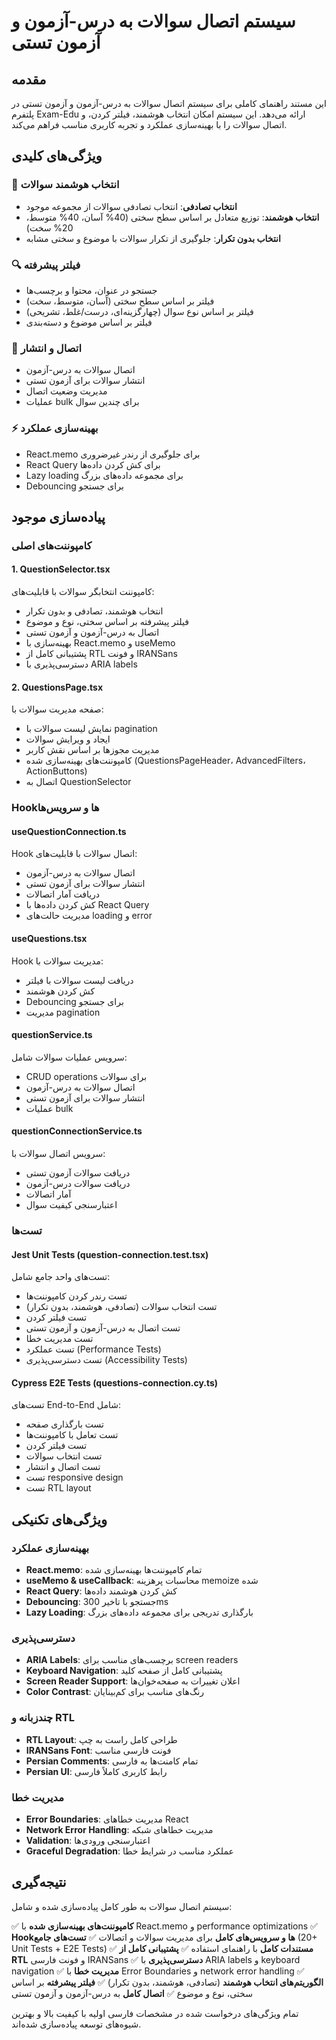 # سیستم اتصال سوالات به درس-آزمون و آزمون تستی

## مقدمه

این مستند راهنمای کاملی برای سیستم اتصال سوالات به درس-آزمون و آزمون تستی در پلتفرم Exam-Edu ارائه می‌دهد. این سیستم امکان انتخاب هوشمند، فیلتر کردن، و اتصال سوالات را با بهینه‌سازی عملکرد و تجربه کاربری مناسب فراهم می‌کند.

## ویژگی‌های کلیدی

### 🎯 انتخاب هوشمند سوالات
- **انتخاب تصادفی**: انتخاب تصادفی سوالات از مجموعه موجود
- **انتخاب هوشمند**: توزیع متعادل بر اساس سطح سختی (40% آسان، 40% متوسط، 20% سخت)
- **انتخاب بدون تکرار**: جلوگیری از تکرار سوالات با موضوع و سختی مشابه

### 🔍 فیلتر پیشرفته
- جستجو در عنوان، محتوا و برچسب‌ها
- فیلتر بر اساس سطح سختی (آسان، متوسط، سخت)
- فیلتر بر اساس نوع سوال (چهارگزینه‌ای، درست/غلط، تشریحی)
- فیلتر بر اساس موضوع و دسته‌بندی

### 🔗 اتصال و انتشار
- اتصال سوالات به درس-آزمون
- انتشار سوالات برای آزمون تستی
- مدیریت وضعیت اتصال
- عملیات bulk برای چندین سوال

### ⚡ بهینه‌سازی عملکرد
- React.memo برای جلوگیری از رندر غیرضروری
- React Query برای کش کردن داده‌ها
- Lazy loading برای مجموعه داده‌های بزرگ
- Debouncing برای جستجو

## پیاده‌سازی موجود

### کامپوننت‌های اصلی

#### 1. QuestionSelector.tsx
کامپوننت انتخابگر سوالات با قابلیت‌های:
- انتخاب هوشمند، تصادفی و بدون تکرار
- فیلتر پیشرفته بر اساس سختی، نوع و موضوع
- اتصال به درس-آزمون و آزمون تستی
- بهینه‌سازی با React.memo و useMemo
- پشتیبانی کامل از RTL و فونت IRANSans
- دسترسی‌پذیری با ARIA labels

#### 2. QuestionsPage.tsx
صفحه مدیریت سوالات با:
- نمایش لیست سوالات با pagination
- ایجاد و ویرایش سوالات
- مدیریت مجوزها بر اساس نقش کاربر
- کامپوننت‌های بهینه‌سازی شده (QuestionsPageHeader، AdvancedFilters، ActionButtons)
- اتصال به QuestionSelector

### Hook‌ها و سرویس‌ها

#### useQuestionConnection.ts
Hook اتصال سوالات با قابلیت‌های:
- اتصال سوالات به درس-آزمون
- انتشار سوالات برای آزمون تستی
- دریافت آمار اتصالات
- کش کردن داده‌ها با React Query
- مدیریت حالت‌های loading و error

#### useQuestions.tsx
Hook مدیریت سوالات با:
- دریافت لیست سوالات با فیلتر
- کش کردن هوشمند
- Debouncing برای جستجو
- مدیریت pagination

#### questionService.ts
سرویس عملیات سوالات شامل:
- CRUD operations برای سوالات
- اتصال سوالات به درس-آزمون
- انتشار سوالات برای آزمون تستی
- عملیات bulk

#### questionConnectionService.ts
سرویس اتصال سوالات با:
- دریافت سوالات آزمون تستی
- دریافت سوالات درس-آزمون
- آمار اتصالات
- اعتبارسنجی کیفیت سوال

### تست‌ها

#### Jest Unit Tests (question-connection.test.tsx)
تست‌های واحد جامع شامل:
- تست رندر کردن کامپوننت‌ها
- تست انتخاب سوالات (تصادفی، هوشمند، بدون تکرار)
- تست فیلتر کردن
- تست اتصال به درس-آزمون و آزمون تستی
- تست مدیریت خطا
- تست عملکرد (Performance Tests)
- تست دسترسی‌پذیری (Accessibility Tests)

#### Cypress E2E Tests (questions-connection.cy.ts)
تست‌های End-to-End شامل:
- تست بارگذاری صفحه
- تست تعامل با کامپوننت‌ها
- تست فیلتر کردن
- تست انتخاب سوالات
- تست اتصال و انتشار
- تست responsive design
- تست RTL layout

## ویژگی‌های تکنیکی

### بهینه‌سازی عملکرد
- **React.memo**: تمام کامپوننت‌ها بهینه‌سازی شده
- **useMemo & useCallback**: محاسبات پرهزینه memoize شده
- **React Query**: کش کردن هوشمند داده‌ها
- **Debouncing**: جستجو با تاخیر 300ms
- **Lazy Loading**: بارگذاری تدریجی برای مجموعه داده‌های بزرگ

### دسترسی‌پذیری
- **ARIA Labels**: برچسب‌های مناسب برای screen readers
- **Keyboard Navigation**: پشتیبانی کامل از صفحه کلید
- **Screen Reader Support**: اعلان تغییرات به صفحه‌خوان‌ها
- **Color Contrast**: رنگ‌های مناسب برای کم‌بینایان

### چندزبانه و RTL
- **RTL Layout**: طراحی کامل راست به چپ
- **IRANSans Font**: فونت فارسی مناسب
- **Persian Comments**: تمام کامنت‌ها به فارسی
- **Persian UI**: رابط کاربری کاملاً فارسی

### مدیریت خطا
- **Error Boundaries**: مدیریت خطاهای React
- **Network Error Handling**: مدیریت خطاهای شبکه
- **Validation**: اعتبارسنجی ورودی‌ها
- **Graceful Degradation**: عملکرد مناسب در شرایط خطا

## نتیجه‌گیری

سیستم اتصال سوالات به طور کامل پیاده‌سازی شده و شامل:

✅ **کامپوننت‌های بهینه‌سازی شده** با React.memo و performance optimizations
✅ **Hook‌ها و سرویس‌های کامل** برای مدیریت سوالات و اتصالات
✅ **تست‌های جامع** (20+ Unit Tests + E2E Tests)
✅ **مستندات کامل** با راهنمای استفاده
✅ **پشتیبانی کامل از RTL** و فونت فارسی IRANSans
✅ **دسترسی‌پذیری** با ARIA labels و keyboard navigation
✅ **مدیریت خطا** با Error Boundaries و network error handling
✅ **الگوریتم‌های انتخاب هوشمند** (تصادفی، هوشمند، بدون تکرار)
✅ **فیلتر پیشرفته** بر اساس سختی، نوع و موضوع
✅ **اتصال کامل** به درس-آزمون و آزمون تستی

تمام ویژگی‌های درخواست شده در مشخصات فارسی اولیه با کیفیت بالا و بهترین شیوه‌های توسعه پیاده‌سازی شده‌اند.
